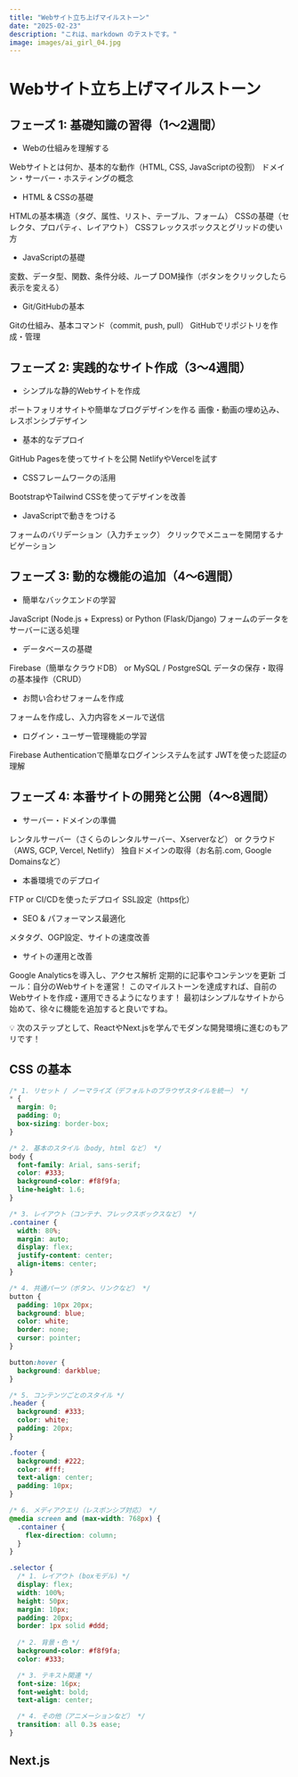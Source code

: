 ```yaml
---
title: "Webサイト立ち上げマイルストーン"
date: "2025-02-23"
description: "これは、markdown のテストです。"
image: images/ai_girl_04.jpg
---
```



# Webサイト立ち上げマイルストーン

## フェーズ 1: 基礎知識の習得（1～2週間）

- Webの仕組みを理解する

Webサイトとは何か、基本的な動作（HTML, CSS, JavaScriptの役割）
ドメイン・サーバー・ホスティングの概念

- HTML & CSSの基礎

HTMLの基本構造（タグ、属性、リスト、テーブル、フォーム）
CSSの基礎（セレクタ、プロパティ、レイアウト）
CSSフレックスボックスとグリッドの使い方

- JavaScriptの基礎

変数、データ型、関数、条件分岐、ループ
DOM操作（ボタンをクリックしたら表示を変える）

- Git/GitHubの基本

Gitの仕組み、基本コマンド（commit, push, pull）
GitHubでリポジトリを作成・管理

## フェーズ 2: 実践的なサイト作成（3～4週間）

- シンプルな静的Webサイトを作成

ポートフォリオサイトや簡単なブログデザインを作る
画像・動画の埋め込み、レスポンシブデザイン

- 基本的なデプロイ

GitHub Pagesを使ってサイトを公開
NetlifyやVercelを試す

- CSSフレームワークの活用

BootstrapやTailwind CSSを使ってデザインを改善

- JavaScriptで動きをつける

フォームのバリデーション（入力チェック）
クリックでメニューを開閉するナビゲーション

## フェーズ 3: 動的な機能の追加（4～6週間）

- 簡単なバックエンドの学習

JavaScript (Node.js + Express) or Python (Flask/Django)
フォームのデータをサーバーに送る処理

- データベースの基礎

Firebase（簡単なクラウドDB） or MySQL / PostgreSQL
データの保存・取得の基本操作（CRUD）

- お問い合わせフォームを作成

フォームを作成し、入力内容をメールで送信

- ログイン・ユーザー管理機能の学習

Firebase Authenticationで簡単なログインシステムを試す
JWTを使った認証の理解

## フェーズ 4: 本番サイトの開発と公開（4～8週間）

- サーバー・ドメインの準備

レンタルサーバー（さくらのレンタルサーバー、Xserverなど） or
クラウド（AWS, GCP, Vercel, Netlify）
独自ドメインの取得（お名前.com, Google Domainsなど）

- 本番環境でのデプロイ

FTP or CI/CDを使ったデプロイ
SSL設定（https化）

- SEO & パフォーマンス最適化

メタタグ、OGP設定、サイトの速度改善

- サイトの運用と改善

Google Analyticsを導入し、アクセス解析
定期的に記事やコンテンツを更新
ゴール：自分のWebサイトを運営！
このマイルストーンを達成すれば、自前のWebサイトを作成・運用できるようになります！
最初はシンプルなサイトから始めて、徐々に機能を追加すると良いですね。

💡 次のステップとして、ReactやNext.jsを学んでモダンな開発環境に進むのもアリです！

## CSS の基本

```css
/* 1. リセット / ノーマライズ（デフォルトのブラウザスタイルを統一） */
* {
  margin: 0;
  padding: 0;
  box-sizing: border-box;
}

/* 2. 基本のスタイル（body, html など） */
body {
  font-family: Arial, sans-serif;
  color: #333;
  background-color: #f8f9fa;
  line-height: 1.6;
}

/* 3. レイアウト（コンテナ、フレックスボックスなど） */
.container {
  width: 80%;
  margin: auto;
  display: flex;
  justify-content: center;
  align-items: center;
}

/* 4. 共通パーツ（ボタン、リンクなど） */
button {
  padding: 10px 20px;
  background: blue;
  color: white;
  border: none;
  cursor: pointer;
}

button:hover {
  background: darkblue;
}

/* 5. コンテンツごとのスタイル */
.header {
  background: #333;
  color: white;
  padding: 20px;
}

.footer {
  background: #222;
  color: #fff;
  text-align: center;
  padding: 10px;
}

/* 6. メディアクエリ（レスポンシブ対応） */
@media screen and (max-width: 768px) {
  .container {
    flex-direction: column;
  }
}
```

```css
.selector {
  /* 1. レイアウト (boxモデル) */
  display: flex;
  width: 100%;
  height: 50px;
  margin: 10px;
  padding: 20px;
  border: 1px solid #ddd;
  
  /* 2. 背景・色 */
  background-color: #f8f9fa;
  color: #333;

  /* 3. テキスト関連 */
  font-size: 16px;
  font-weight: bold;
  text-align: center;

  /* 4. その他（アニメーションなど） */
  transition: all 0.3s ease;
}
```

## Next.js

### 